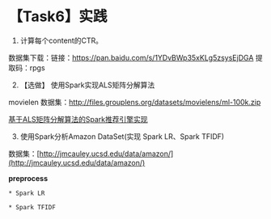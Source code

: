 
# 【Task6】实践

1. 计算每个content的CTR。

数据集下载：链接：https://pan.baidu.com/s/1YDvBWp35xKLg5zsysEjDGA 提取码：rpgs 

2. 【选做】 使用Spark实现ALS矩阵分解算法

movielen 数据集：http://files.grouplens.org/datasets/movielens/ml-100k.zip

 [基于ALS矩阵分解算法的Spark推荐引擎实现](https://www.cnblogs.com/muchen/p/6882465.html)

3. 使用Spark分析Amazon DataSet(实现 Spark LR、Spark TFIDF)

数据集：[http://jmcauley.ucsd.edu/data/amazon/](http://jmcauley.ucsd.edu/data/amazon/)

**preprocess**
	
	* Spark LR
	
	* Spark TFIDF